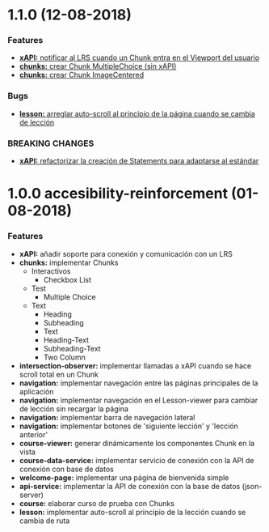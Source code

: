 # 1.1.0 (12-08-2018)

### Features

* [**xAPI:** notificar al LRS cuando un Chunk entra en el Viewport del usuario](https://trello.com/c/7nKOA0XQ)
* [**chunks:** crear Chunk MultipleChoice (sin xAPI)](https://trello.com/c/fPKHMg3H)
* [**chunks:** crear Chunk ImageCentered](https://trello.com/c/hPIt2Apz)

### Bugs

* [**lesson:** arreglar auto-scroll al principio de la página cuando se cambia de lección](https://trello.com/c/MGIyovOV)

### BREAKING CHANGES
* [**xAPI:** refactorizar la creación de Statements para adaptarse al estándar](https://trello.com/c/GiJIpgC4)

# 1.0.0 accesibility-reinforcement (01-08-2018)

### Features

* **xAPI:** añadir soporte para conexión y comunicación con un LRS
* **chunks:** implementar Chunks
  * Interactivos
    * Checkbox List
  * Test
    * Multiple Choice
  * Text
    * Heading
    * Subheading
    * Text
    * Heading-Text
    * Subheading-Text
    * Two Column
* **intersection-observer:** implementar llamadas a xAPI cuando se hace scroll total en un Chunk
* **navigation:** implementar navegación entre las páginas principales de la aplicación
* **navigation:** implementar navegación en el Lesson-viewer para cambiar de lección sin recargar la página
* **navigation:** implementar barra de navegación lateral
* **navigation:** implementar botones de 'siguiente lección' y 'lección anterior'
* **course-viewer:** generar dinámicamente los componentes Chunk en la vista
* **course-data-service:** implementar servicio de conexión con la API de conexión con base de datos
* **welcome-page:** implementar una página de bienvenida simple
* **api-service:** implementar la API de conexión con la base de datos (json-server)
* **course:** elaborar curso de prueba con Chunks
* **lesson:** implementar auto-scroll al principio de la lección cuando se cambia de ruta